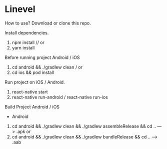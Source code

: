# Linevel

How to use?
Download or clone this repo.

Install dependencies.

1. npm install
// or
2. yarn install

Before running project Android / iOS 
1. cd android && ./gradlew clean / 
or
2. cd ios && pod install

Run project on iOS / Android.
1. react-native start
2. react-native run-android / react-native run-ios

Build Project Android / iOS
- Android
1. cd android && ./gradlew clean && ./gradlew assembleRelease && cd ..   —> .apk 
or
2. cd android && ./gradlew clean && ./gradlew bundleRelease && cd ..   —> .aab